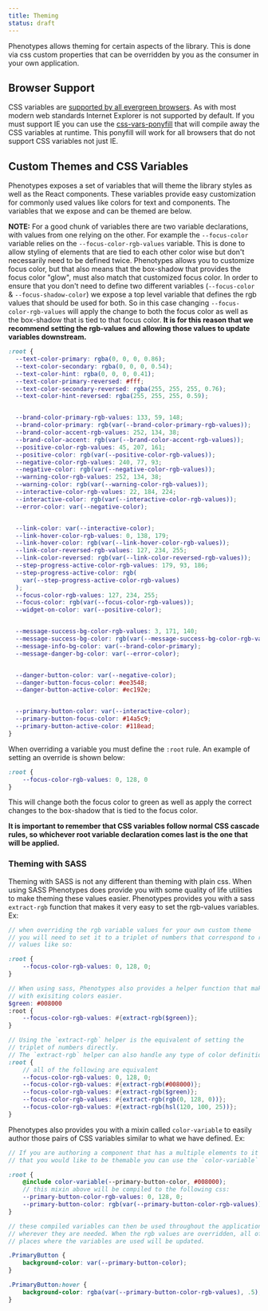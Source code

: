 ```yaml
---
title: Theming
status: draft
---
```


Phenotypes allows theming for certain aspects of the library. This is done via css custom properties that can be overridden by you as the consumer in your own application.

## Browser Support

CSS variables are [supported by all evergreen browsers](https://caniuse.com/#feat=css-variables). As with most modern web standards Internet Explorer is not supported by default. If you must support IE you can use the [css-vars-ponyfill](https://jhildenbiddle.github.io/css-vars-ponyfill/#/) that will compile away the CSS variables at runtime. This ponyfill will work for all browsers that do not support CSS variables not just IE.

## Custom Themes and CSS Variables

Phenotypes exposes a set of variables that will theme the library styles as well as the React components. These variables provide easy customization for commonly used values like colors for text and components. The variables that we expose and can be themed are below.

**NOTE:**
For a good chunk of variables there are two variable declarations, with values from one relying on the other. For example the `--focus-color` variable relies on the `--focus-color-rgb-values` variable. This is done to allow styling of elements that are tied to each other color wise but don't necessarily need to be defined twice. Phenotypes allows you to customize focus color, but that also means that the box-shadow that provides the focus color "glow", must also match that customized focus color. In order to ensure that you don't need to define two different variables (`--focus-color` & `--focus-shadow-color`) we expose a top level variable that defines the rgb values that should be used for both. So in this case changing `--focus-color-rgb-values` will apply the change to both the focus color as well as the box-shadow that is tied to that focus color. **It is for this reason that we recommend setting the rgb-values and allowing those values to update variables downstream.**

```css
:root {
  --text-color-primary: rgba(0, 0, 0, 0.86);
  --text-color-secondary: rgba(0, 0, 0, 0.54);
  --text-color-hint: rgba(0, 0, 0, 0.41);
  --text-color-primary-reversed: #fff;
  --text-color-secondary-reversed: rgba(255, 255, 255, 0.76);
  --text-color-hint-reversed: rgba(255, 255, 255, 0.59);


  --brand-color-primary-rgb-values: 133, 59, 148;
  --brand-color-primary: rgb(var(--brand-color-primary-rgb-values));
  --brand-color-accent-rgb-values: 252, 134, 38;
  --brand-color-accent: rgb(var(--brand-color-accent-rgb-values));
  --positive-color-rgb-values: 45, 207, 161;
  --positive-color: rgb(var(--positive-color-rgb-values));
  --negative-color-rgb-values: 240, 77, 93;
  --negative-color: rgb(var(--negative-color-rgb-values));
  --warning-color-rgb-values: 252, 134, 38;
  --warning-color: rgb(var(--warning-color-rgb-values));
  --interactive-color-rgb-values: 22, 184, 224;
  --interactive-color: rgb(var(--interactive-color-rgb-values));
  --error-color: var(--negative-color);


  --link-color: var(--interactive-color);
  --link-hover-color-rgb-values: 0, 138, 179;
  --link-hover-color: rgb(var(--link-hover-color-rgb-values));
  --link-color-reversed-rgb-values: 127, 234, 255;
  --link-color-reversed: rgb(var(--link-color-reversed-rgb-values));
  --step-progress-active-color-rgb-values: 179, 93, 186;
  --step-progress-active-color: rgb(
    var(--step-progress-active-color-rgb-values)
  );
  --focus-color-rgb-values: 127, 234, 255;
  --focus-color: rgb(var(--focus-color-rgb-values));
  --widget-on-color: var(--positive-color);


  --message-success-bg-color-rgb-values: 3, 171, 140;
  --message-success-bg-color: rgb(var(--message-success-bg-color-rgb-values));
  --message-info-bg-color: var(--brand-color-primary);
  --message-danger-bg-color: var(--error-color);


  --danger-button-color: var(--negative-color);
  --danger-button-focus-color: #ee3548;
  --danger-button-active-color: #ec192e;


  --primary-button-color: var(--interactive-color);
  --primary-button-focus-color: #14a5c9;
  --primary-button-active-color: #118ead;
}
```

When overriding a variable you must define the `:root` rule. An example of setting an override is shown below:

```css
:root {
    --focus-color-rgb-values: 0, 128, 0
}
```

This will change both the focus color to green as well as apply the correct changes to the box-shadow that is tied to the focus color.

**It is important to remember that CSS variables follow normal CSS cascade rules, so whichever root variable declaration comes last is the one that will be applied.**


### Theming with SASS

Theming with SASS is not any different than theming with plain css. When using SASS Phenotypes does provide you with some quality of life utilities to make theming these values easier. Phenotypes provides you with a sass `extract-rgb` function that makes it very easy to set the rgb-values variables. Ex:

```scss
// when overriding the rgb variable values for your own custom theme
// you will need to set it to a triplet of numbers that correspond to rgb
// values like so:

:root {
    --focus-color-rgb-values: 0, 128, 0;
}

// When using sass, Phenotypes also provides a helper function that makes working
// with exisiting colors easier.
$green: #008000
:root {
    --focus-color-rgb-values: #{extract-rgb($green)};
}

// Using the `extract-rgb` helper is the equivalent of setting the
// triplet of numbers directly.
// The `extract-rgb` helper can also handle any type of color definition:
:root {
    // all of the following are equivalent
    --focus-color-rgb-values: 0, 128, 0;
    --focus-color-rgb-values: #{extract-rgb(#008000)};
    --focus-color-rgb-values: #{extract-rgb($green)};
    --focus-color-rgb-values: #{extract-rgb(rgb(0, 128, 0))};
    --focus-color-rgb-values: #{extract-rgb(hsl(120, 100, 25))};
}
```

Phenotypes also provides you with a mixin called `color-variable` to easily author those pairs of CSS variables similar to what we have defined. Ex:

```scss
// If you are authoring a component that has a multiple elements to it
// that you would like to be themable you can use the `color-variable` mixin

:root {
    @include color-variable(--primary-button-color, #008000);
    // this mixin above will be compiled to the following css:
    --primary-button-color-rgb-values: 0, 128, 0;
    --primary-button-color: rgb(var(--primary-button-color-rgb-values));
}

// these compiled variables can then be used throughout the application
// wherever they are needed. When the rgb values are overridden, all of the
// places where the variables are used will be updated.

.PrimaryButton {
    background-color: var(--primary-button-color);
}

.PrimaryButton:hover {
    background-color: rgba(var(--primary-button-color-rgb-values), .5);
}

```

